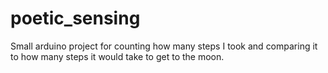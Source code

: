 # poetic_sensing
<body>Small arduino project for counting how many steps I took and comparing it to how many steps it would take to get to the moon.</body>
